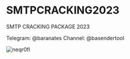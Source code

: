 # SMTPCRACKING2023
SMTP CRACKING PACKAGE 2023

Telegram: @baranates
Channel: @basendertool

![neqr0fl](https://github.com/baranatessss/SMTPCRACKING2023/assets/141864619/3513db01-5344-484b-b430-59a7544c4a93)
